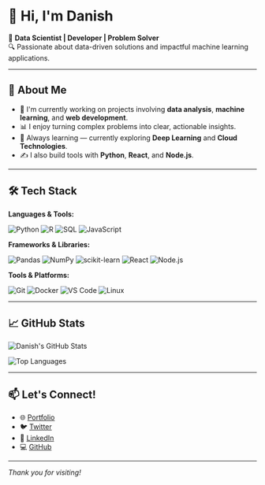 # 👋 Hi, I'm Danish

🎯 **Data Scientist | Developer | Problem Solver**  
🔍 Passionate about data-driven solutions and impactful machine learning applications.

---

## 🚀 About Me

- 💼 I'm currently working on projects involving **data analysis**, **machine learning**, and **web development**.
- 📊 I enjoy turning complex problems into clear, actionable insights.
- 🧠 Always learning — currently exploring **Deep Learning** and **Cloud Technologies**.
- ✍️ I also build tools with **Python**, **React**, and **Node.js**.

---

## 🛠 Tech Stack

**Languages & Tools:**

![Python](https://img.shields.io/badge/-Python-3776AB?logo=python&logoColor=white&style=flat)
![R](https://img.shields.io/badge/-R-276DC3?logo=r&logoColor=white&style=flat)
![SQL](https://img.shields.io/badge/-SQL-4479A1?logo=postgresql&logoColor=white&style=flat)
![JavaScript](https://img.shields.io/badge/-JavaScript-F7DF1E?logo=javascript&logoColor=black&style=flat)

**Frameworks & Libraries:**

![Pandas](https://img.shields.io/badge/-Pandas-150458?logo=pandas&logoColor=white&style=flat)
![NumPy](https://img.shields.io/badge/-NumPy-013243?logo=numpy&logoColor=white&style=flat)
![scikit-learn](https://img.shields.io/badge/-scikit--learn-F7931E?logo=scikit-learn&logoColor=white&style=flat)
![React](https://img.shields.io/badge/-React-61DAFB?logo=react&logoColor=black&style=flat)
![Node.js](https://img.shields.io/badge/-Node.js-339933?logo=node.js&logoColor=white&style=flat)

**Tools & Platforms:**

![Git](https://img.shields.io/badge/-Git-F05032?logo=git&logoColor=white&style=flat)
![Docker](https://img.shields.io/badge/-Docker-2496ED?logo=docker&logoColor=white&style=flat)
![VS Code](https://img.shields.io/badge/-VS%20Code-007ACC?logo=visual-studio-code&logoColor=white&style=flat)
![Linux](https://img.shields.io/badge/-Linux-FCC624?logo=linux&logoColor=black&style=flat)

---

## 📈 GitHub Stats

![Danish's GitHub Stats](https://github-readme-stats.vercel.app/api?username=your-username&show_icons=true&theme=github_dark)

![Top Languages](https://github-readme-stats.vercel.app/api/top-langs/?username=your-username&layout=compact&theme=github_dark)

---

## 📫 Let's Connect!

- 🌐 [Portfolio](https://your-portfolio-url.com)
- 🐦 [Twitter](https://twitter.com/yourhandle)
- 💼 [LinkedIn](https://linkedin.com/in/yourhandle)
- 💻 [GitHub](https://github.com/your-username)

---

_Thank you for visiting!_

